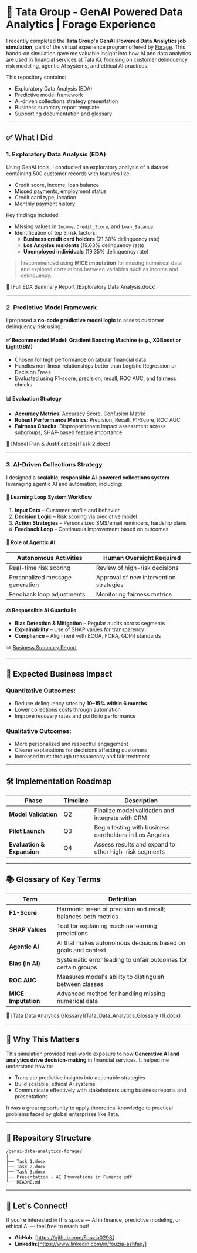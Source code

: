 # 🧠 Tata Group - GenAI Powered Data Analytics | Forage Experience

I recently completed the **Tata Group's GenAI-Powered Data Analytics job simulation**, part of the virtual experience program offered by [Forage](https://forage.com/).  This hands-on simulation gave me valuable insight into how AI and data analytics are used in financial services at Tata iQ, focusing on customer delinquency risk modeling, agentic AI systems, and ethical AI practices.

This repository contains:
- Exploratory Data Analysis (EDA)
- Predictive model framework
- AI-driven collections strategy presentation
- Business summary report template
- Supporting documentation and glossary

---

## ✅ What I Did

### 1. **Exploratory Data Analysis (EDA)**
Using GenAI tools, I conducted an exploratory analysis of a dataset containing 500 customer records with features like:
- Credit score, income, loan balance
- Missed payments, employment status
- Credit card type, location
- Monthly payment history

Key findings included:
- Missing values in `Income`, `Credit_Score`, and `Loan_Balance`
- Identification of top 3 risk factors:
  - **Business credit card holders** (21.30% delinquency rate)
  - **Los Angeles residents** (19.63% delinquency rate)
  - **Unemployed individuals** (19.35% delinquency rate)

> I recommended using **MICE imputation** for missing numerical data and explored correlations between variables such as income and delinquency.

📄 [Full EDA Summary Report](Exploratory Data Analysis.docx)

---

### 2. **Predictive Model Framework**
I proposed a **no-code predictive model logic** to assess customer delinquency risk using:

#### ✅ Recommended Model: Gradient Boosting Machine (e.g., XGBoost or LightGBM)
- Chosen for high performance on tabular financial data
- Handles non-linear relationships better than Logistic Regression or Decision Trees
- Evaluated using F1-score, precision, recall, ROC AUC, and fairness checks

#### 📊 Evaluation Strategy
- **Accuracy Metrics**: Accuracy Score, Confusion Matrix
- **Robust Performance Metrics**: Precision, Recall, F1-Score, ROC AUC
- **Fairness Checks**: Disproportionate impact assessment across subgroups, SHAP-based feature importance

📄 [Model Plan & Justification](Task 2.docx)

---

### 3. **AI-Driven Collections Strategy**
I designed a **scalable, responsible AI-powered collections system** leveraging agentic AI and automation, including:

#### 🔁 Learning Loop System Workflow
1. **Input Data** – Customer profile and behavior
2. **Decision Logic** – Risk scoring via predictive model
3. **Action Strategies** – Personalized SMS/email reminders, hardship plans
4. **Feedback Loop** – Continuous improvement based on outcomes

#### 🤖 Role of Agentic AI
| Autonomous Activities | Human Oversight Required |
|-----------------------|--------------------------|
| Real-time risk scoring | Review of high-risk decisions |
| Personalized message generation | Approval of new intervention strategies |
| Feedback loop adjustments | Monitoring fairness metrics |

#### ⚖️ Responsible AI Guardrails
- **Bias Detection & Mitigation** – Regular audits across segments
- **Explainability** – Use of SHAP values for transparency
- **Compliance** – Alignment with ECOA, FCRA, GDPR standards

📊 [Business Summary Report](Updated_Business_Summary_Report_Template.docx)

---

## 🎯 Expected Business Impact

### Quantitative Outcomes:
- Reduce delinquency rates by **10–15% within 6 months**
- Lower collections costs through automation
- Improve recovery rates and portfolio performance

### Qualitative Outcomes:
- More personalized and respectful engagement
- Clearer explanations for decisions affecting customers
- Increased trust through transparency and fair treatment

---

## 🛠 Implementation Roadmap

| Phase | Timeline | Description |
|-------|----------|-------------|
| **Model Validation** | Q2 | Finalize model validation and integrate with CRM |
| **Pilot Launch** | Q3 | Begin testing with business cardholders in Los Angeles |
| **Evaluation & Expansion** | Q4 | Assess results and expand to other high-risk segments |

---

## 📚 Glossary of Key Terms

| Term | Definition |
|------|------------|
| **F1-Score** | Harmonic mean of precision and recall; balances both metrics |
| **SHAP Values** | Tool for explaining machine learning predictions |
| **Agentic AI** | AI that makes autonomous decisions based on goals and context |
| **Bias (in AI)** | Systematic error leading to unfair outcomes for certain groups |
| **ROC AUC** | Measures model's ability to distinguish between classes |
| **MICE Imputation** | Advanced method for handling missing numerical data |

📄 [Tata Data Analytics Glossary](Tata_Data_Analytics_Glossary (1).docx)

---

## 💼 Why This Matters

This simulation provided real-world exposure to how **Generative AI and analytics drive decision-making** in financial services. It helped me understand how to:
- Translate predictive insights into actionable strategies
- Build scalable, ethical AI systems
- Communicate effectively with stakeholders using business reports and presentations

It was a great opportunity to apply theoretical knowledge to practical problems faced by global enterprises like Tata.

---

## 📁 Repository Structure
```
/genai-data-analytics-forage/
│
├── Task 1.docx
├── Task 2.docx
├── Task 3.docx
├── Presentation - AI Innovations in Finance.pdf
└── README.md
```

---

## 🙌 Let's Connect!
If you're interested in this space — AI in finance, predictive modeling, or ethical AI — feel free to reach out!

- **GitHub**: [https://github.com/Fouzia0298]
- **LinkedIn**:[https://www.linkedin.com/in/fouzia-ashfaq/]
